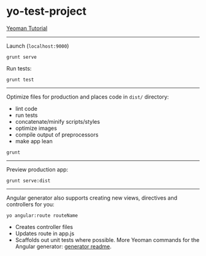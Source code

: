 # yo-test-project
[Yeoman Tutorial](http://yeoman.io/codelab.html)

---
Launch (`localhost:9000`)
```
grunt serve
```

Run tests:
```
grunt test
```
---
Optimize files for production and places code in `dist/` directory:
* lint code
* run tests
* concatenate/minify scripts/styles
* optimize images
* compile output of preprocessors
* make app lean
```
grunt
```
---
Preview production app:
```
grunt serve:dist
```
---
Angular generator also supports creating new views, directives and controllers for you:
```
yo angular:route routeName
```
* Creates controller files
* Updates route in app.js
* Scaffolds out unit tests where possible.
More Yeoman commands for the Angular generator: [generator readme](https://github.com/yeoman/generator-angular#readme).
